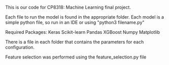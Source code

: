 This is our code for CP8318: Machine Learning final project.

Each file to run the model is found in the appropriate folder. Each model is a simple python file, so run in an IDE or using "python3 filename.py"

Required Packages:
Keras
Scikit-learn
Pandas
XGBoost
Numpy
Matplotlib

There is a file in each folder that contains the parameters for each configuration. 

Feature selection was performed using the feature_selection.py file
